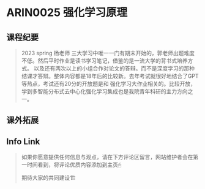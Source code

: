 
# ARIN0025 强化学习原理

## 课程纪要
> 2023 spring 杨老师
> 三大学习中唯一一门有期末开始的，郭老师出题难度不低。然后平时作业是读书学习笔记，借鉴的是一流大学的背书式培养方式。
> 以及还有两次以上的小组合作对论文的答辩。而不是深度学习的那种结课才答辩。整体内容都是18年后的比较新。去年考试就很好地结合了GPT等热点，考试还有20分的开放题是和
> 强化学习大作业相关的。比较开放，学到多智能分布式去中心化强化学习集成也是我院青年科研的主力方向之一。
> 
## 课外拓展

## Info Link


> 如果你愿意提供任何信息与观点，请在下方评论区留言，网站维护者会在第一时间看到，将评论优质内容添加到主页🖱
>
> 期待大家的共同建设🏗

